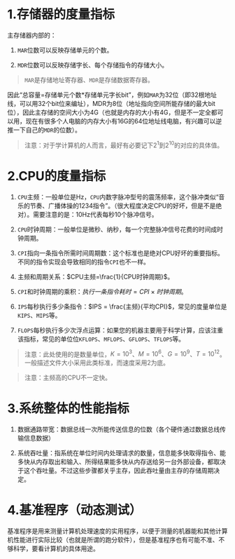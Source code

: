 # 1.存储器的度量指标

主存储器内部的：

1. `MAR`位数可以反映存储单元的个数。

2. `MDR`位数可以反映存储字长、每个存储指令的存储大小。

> `MAR`是存储地址寄存器、`MDR`是存储数据寄存器。

因此“总容量=存储单元个数\*存储单元字长bit”，例如`MAR`为32位（即32根地址线，可以用32个bit位来编址），MDR为8位（地址指向空间所能存储的最大bit位），因此主存储的空间大小为4G（也就是内存的大小有4G，但是不一定全都可以用，现在有很多个人电脑的内存大小有16G的64位地址线电脑，有兴趣可以逆推一下自己的`MDR`的位数）。

> 注意：对于学计算机的人而言，最好有必要记下$2^1$到$2^{10}$的对应的具体值。

# 2.CPU的度量指标

1. `CPU`主频：一般单位是Hz，`CPU`内数字脉冲型号的震荡频率，这个脉冲类似“音乐的节奏、广播体操的1234指令”。（很大程度决定CPU的好坏，但是不是绝对）。需要注意的是：10Hz代表每秒10个脉冲信号。

2. `CPU`时钟周期：一般单位是微秒、纳秒，每一个完整脉冲信号花费的时间成时钟周期。

3. `CPI`指向一条指令所需时间周期数：这个标准也是绝对CPU好坏的重要指标。不同的指令实现会导致相同的指令`CPI`也不一样。

4. 主频和周期关系：$CPU主频=\frac{1}{CPU时钟周期}$。

5. `CPI`和时钟周期的乘积：$执行一条指令耗时=CPI\times 时钟周期$。

6. `IPS`每秒执行多少条指令：$IPS = \frac{主频}{平均CPI}$，常见的度量单位是`KIPS`、`MIPS`等。

7. `FLOPS`每秒执行多少次浮点运算：如果您的机器主要用于科学计算，应该注重该指标，常见的单位位`KFLOPS`、`MFLOPS`、`GFLOPS`、`TFLOPS`等。

> 注意：此处使用的是数量单位，$K=10^{3}$、$M=10^{6}$、$G=10^{9}$、$T=10^{12}$。一般描述文件大小采用此类标准，而速度采用2为底。

> 注意：主频高的CPU不一定快。

# 3.系统整体的性能指标

1. 数据通路带宽：数据总线一次所能传送信息的位数（各个硬件通过数据总线传输信息数据）

2. 系统吞吐量：指系统在单位时间内处理请求的数量，信息能多快取得指令、能多快从内存取出和输入、所得结果能多快从内存送给另一台外部设备，都取决于这个吞吐量。不过这些步骤都关乎主存，因此吞吐量由主存的存储周期决定。

# 4.基准程序（动态测试）

基准程序是用来测量计算机处理速度的实用程序，以便于测量的机器能和其他计算机性能进行实际比较（也就是所谓的跑分软件），但是基准程序也有可能不准、不够科学，要看计算机的具体用途。

